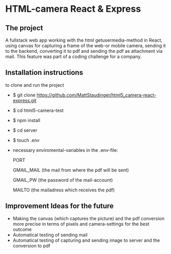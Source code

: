 # HTML-camera React & Express

## The project

A fullstack web app working with the html getusermedia-method in React, using canvas for capturing a frame of the web-or mobile camera, sending it to the backend, converting it to pdf and sending the pdf as attachment via mail. This feature was part of a coding challenge for a company.


## Installation instructions
to clone and run the project

* $ git clone https://github.com/MattStaudinger/html5_camera-react-express.git
* $ cd html5-camera-test
* $ npm install
* $ cd server
* $ touch .env
* necessary enviromental-variables in the .env-file:
 
    PORT
    
    GMAIL_MAIL (the mail from where the pdf will be sent)
    
    GMAIL_PW (the password of the mail-account)
    
    MAILTO (the mailadress which receives the pdf)
    



## Improvement Ideas for the future
* Making the canvas (which captures the picture) and the pdf conversion more precise in terms of pixels and camera-settings for the best outcome
* Automatical testing of sending mail
* Automatical testing of capturing and sending image to server and the conversion to pdf
